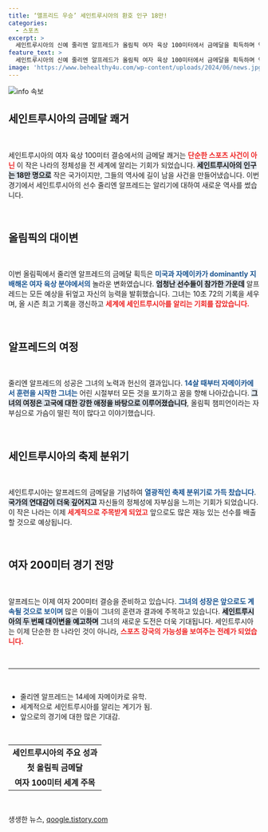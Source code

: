 ```yaml
---
title: ‘앨프리드 우승’ 세인트루시아의 환호 인구 18만!
categories:
  - 스포츠
excerpt: >
  세인트루시아의 신예 줄리엔 알프레드가 올림픽 여자 육상 100미터에서 금메달을 획득하며 역대 최고의 이변을 일으켰습니다. 이 작은 섬나라의 첫 금메달 소식에 전 세계가 주목하고 있습니다!
feature_text: >
  세인트루시아의 신예 줄리엔 알프레드가 올림픽 여자 육상 100미터에서 금메달을 획득하며 역대 최고의 이변을 일으켰습니다. 이 작은 섬나라의 첫 금메달 소식에 전 세계가 주목하고 있습니다!
image: 'https://www.behealthy4u.com/wp-content/uploads/2024/06/news.jpg'
---
```


<p><img src="https://www.behealthy4u.com/wp-content/uploads/2024/06/news.jpg" alt="info 속보" /></p>

<h2 data-ke-size="size26">세인트루시아의 금메달 쾌거</h2>

<p data-ke-size="size16">&nbsp;</p>

<p>세인트루시아의 여자 육상 100미터 결승에서의 금메달 쾌거는 <b><span style="color: #ee2323;">단순한 스포츠 사건이 아닌</span></b> 이 작은 나라의 정체성을 전 세계에 알리는 기회가 되었습니다. <b><span style="background-color: #21538527;">세인트루시아의 인구는 18만 명으로</span></b> 작은 국가이지만, 그들의 역사에 길이 남을 사건을 만들어냈습니다. 이번 경기에서 세인트루시아의 선수 줄리엔 알프레드는 알리기에 대하여 새로운 역사를 썼습니다.</p>

<p data-ke-size="size16">&nbsp;</p>

<h2 data-ke-size="size26">올림픽의 대이변</h2>

<p data-ke-size="size16">&nbsp;</p>

<p>이번 올림픽에서 줄리엔 알프레드의 금메달 획득은 <b><span style="color: #1a5490;">미국과 자메이카가 dominantly 지배해온 여자 육상 분야에서의</span></b> 놀라운 변화였습니다. <b><span style="background-color: #21538527;">엄청난 선수들이 참가한 가운데</span></b> 알프레드는 모든 예상을 뒤엎고 자신의 능력을 발휘했습니다. 그녀는 10초 72의 기록을 세우며, 올 시즌 최고 기록을 갱신하고 <b><span style="color: #ee2323;">세계에 세인트루시아를 알리는 기회를 잡았습니다.</span></b></p>

<p data-ke-size="size16">&nbsp;</p>

<h2 data-ke-size="size26">알프레드의 여정</h2>

<p data-ke-size="size16">&nbsp;</p>

<p>줄리엔 알프레드의 성공은 그녀의 노력과 헌신의 결과입니다. <b><span style="color: #1a5490;">14살 때부터 자메이카에서 훈련을 시작한 그녀는</span></b> 어린 시절부터 모든 것을 포기하고 꿈을 향해 나아갔습니다. <b><span style="background-color: #21538527;">그녀의 여정은 고국에 대한 강한 애정을 바탕으로 이루어졌습니다</span></b>, 올림픽 챔피언이라는 자부심으로 가슴이 떨린 적이 많다고 이야기했습니다.</p>

<p data-ke-size="size16">&nbsp;</p>

<h2 data-ke-size="size26">세인트루시아의 축제 분위기</h2>

<p data-ke-size="size16">&nbsp;</p>

<p>세인트루시아는 알프레드의 금메달을 기념하여 <b><span style="color: #1a5490;">열광적인 축제 분위기로 가득 찼습니다</span></b>. <b><span style="background-color: #21538527;">국가의 연대감이 더욱 깊어지고</span></b> 자신들의 정체성에 자부심을 느끼는 기회가 되었습니다. 이 작은 나라는 이제 <b><span style="color: #ee2323;">세계적으로 주목받게 되었고</span></b> 앞으로도 많은 재능 있는 선수를 배출할 것으로 예상됩니다.</p>

<p data-ke-size="size16">&nbsp;</p>

<h2 data-ke-size="size26">여자 200미터 경기 전망</h2>

<p data-ke-size="size16">&nbsp;</p>

<p>알프레드는 이제 여자 200미터 결승을 준비하고 있습니다. <b><span style="color: #1a5490;">그녀의 성장은 앞으로도 계속될 것으로 보이며</span></b> 많은 이들이 그녀의 훈련과 결과에 주목하고 있습니다. <b><span style="background-color: #21538527;">세인트루시아의 두 번째 대이변을 예고하며</span></b> 그녀의 새로운 도전은 더욱 기대됩니다. 세인트루시아는 이제 단순한 한 나라인 것이 아니라, <b><span style="color: #ee2323;">스포츠 강국의 가능성을 보여주는 전례가 되었습니다.</span></b></p>

<p data-ke-size="size16">&nbsp;</p>

<hr>

<p data-ke-size="size16">&nbsp;</p>

<ul>
    <li>줄리엔 알프레드는 14세에 자메이카로 유학.</li>
    <li>세계적으로 세인트루시아를 알리는 계기가 됨.</li>
    <li>앞으로의 경기에 대한 많은 기대감.</li>
</ul>

<p data-ke-size="size16">&nbsp;</p>

<table>
    <tr>
        <td style="text-align: center; height: 17px;"><b>세인트루시아의 주요 성과</b></td>
    </tr>
    <tr>
        <td style="text-align: center; height: 17px;"><b>첫 올림픽 금메달</b></td>
    </tr>
    <tr>
        <td style="text-align: center; height: 17px;"><b>여자 100미터 세계 주목</b></td>
    </tr>
</table>

<p data-ke-size="size16">&nbsp;</p>
생생한 뉴스, <a href="https://qoogle.tistory.com" rel="dofollow">qoogle.tistory.com</a>


